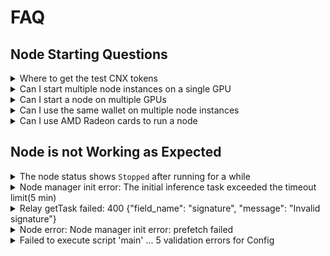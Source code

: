 # FAQ

## Node Starting Questions

<details>

<summary>Where to get the test CNX tokens</summary>

Starting from v2.0.5, the test CNX tokens will be transferred to the wallet automatically when a new wallet is created or pasted into the Crynux Node. Just wait a minute or two for the token transfer.&#x20;

In case something goes wrong, go to the Discord server to ask for help:

[https://discord.gg/y8YKxb7uZk](https://discord.gg/y8YKxb7uZk)

</details>

<details>

<summary>Can I start multiple node instances on a single GPU</summary>

**TLDR: you may get even less rewards by starting multiple nodes on a single device**

No one can stop you doing that.

If your GPU is powerful enough, the bottleneck becomes the consensus process (you will be waiting for other nodes to submit results), in such cases you could start multiple nodes to fully utilize the power of the GPU.

However, if your nodes are executing too many tasks simultaneously, the task execution will become slower (due to the bottleneck on GPU or network bandwidth). And if you are slower than the other 2 nodes in a task,&#x20;

* You will get a smaller portion from the task fee.&#x20;

<!---->

* Your chance of receiving tasks will decrease, and you will get less tasks.&#x20;

<!---->

* Your node could be kicking out of the network. It is not a slashing though, the staked tokens are still safe.&#x20;

The details can be found in the doc:

[Quality of Service (QoS)](../system-design/quality-of-service-qos.md)

Meanwhile, we are developing the new feature to support the concurrent task execution on powerful GPUs and multiple GPUs, which will fully utilize the local capabilities.

</details>

<details>

<summary>Can I start a node on multiple GPUs</summary>

No. The node can execute one task on one GPU at the same time. If you have Multiple GPUs, you can start multiple nodes on the device, and assign each GPU to a different node. The tutorial can be found at:

[Assign GPU to the Node](../node-hosting/assign-gpu-to-the-node.md)

</details>

<details>

<summary>Can I use the same wallet on multiple node instances</summary>

No you can't do it.

The same wallet can only get one task from the network at the same time. If multiple nodes are started with the same wallet, they will be executing the same task at the same time, and the nodes who submit the result later will just fail.

After the hot/cold wallet architecture is implemented, [as described in this doc](../node-hosting/private-key-security.md), it can also be used to easily collect funds from multiple nodes to a single cold wallet.

</details>

<details>

<summary>Can I use AMD Radeon cards to run a node</summary>

Nope. The AMD GPUs are not supported at this moment. Only Nvidia GPU and Apple M1/M2/M3 are supported.

We will add support for AMD GPUs in a future release.

</details>

## Node is not Working as Expected

<details>

<summary>The node status shows <code>Stopped</code> after running for a while</summary>

If there is no other error messages shown, the node is probably kicked out of the network due to frequent timeout on tasks.

* You may be running more nodes than your GPU could handle

<!---->

* Your device may not be powerful enough to run a node

If the node has a slow GPU, or poor network, the task submission will be slow. If the time required to finish a task exceeds the timeout period, other nodes will abort the task since they do not want to waste more time on the waiting.

More timeout on the tasks will decrease the QoS score of the timeout node, which will eventually cause the node being kicked out of the network. It is not a slashing though, the staked tokens are still safe. The details can be found in the doc:

[Quality of Service (QoS)](../system-design/quality-of-service-qos.md)

</details>

<details>

<summary>Node manager init error: The initial inference task exceeded the timeout limit(5 min)</summary>

Your computer is too slow to run a Crynux Node. If the time required for your node to finish a task exceeds the timeout period, other nodes will abort the task since they do not want to waste more time on the waiting. And your node will get no reward at all.

Besides, more timeout on the tasks will decrease the QoS score of your node, which will eventually cause your node being kicked out of the network.

Please use a more powerful device to run the node instead. To understand the details, please refer to:

[Quality of Service (QoS)](../system-design/quality-of-service-qos.md)

</details>

<details>

<summary>Relay getTask failed: 400 {"field_name": "signature", "message": "Invalid signature"}</summary>

Check if the time on your computer is correct.

This error is usually due to the big difference on the time between the relay and the computer on which the node is running. &#x20;

</details>

<details>

<summary>Node error: Node manager init error: prefetch failed</summary>

"Prefetch" means to download all the popular models from Huggingface before task execution. Prefetch failure can only happen when the download is interrupted.

Make sure you could connect to Huggingface on the device running the node. If you are using a proxy, please provide the proxy config to the node according to the doc:

[Proxy Settings](../node-hosting/proxy-settings.md)

</details>

<details>

<summary>Failed to execute script 'main' ... 5 validation errors for Config</summary>

If the following popup shows when starting the node on Windows:

<img src="../.gitbook/assets/image (1).png" alt="" data-size="original">

Please check your anti-virus software for deletion or quarantine of the files of the Node. The config file might have be deleted.

</details>
